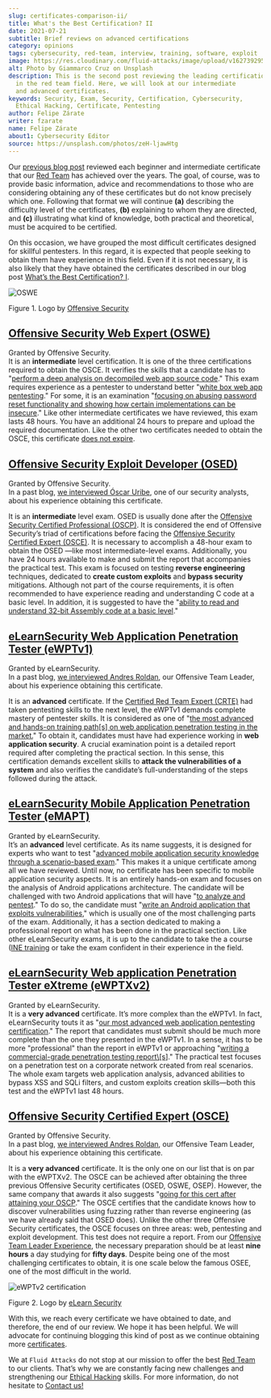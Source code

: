 ```yaml
---
slug: certificates-comparison-ii/
title: What's the Best Certification? II
date: 2021-07-21
subtitle: Brief reviews on advanced certifications
category: opinions
tags: cybersecurity, red-team, interview, training, software, exploit
image: https://res.cloudinary.com/fluid-attacks/image/upload/v1627392956/blog/certificates-comparison-ii/cover-certificates-comparison-ii_pkyxto.webp
alt: Photo by Giammarco Cruz on Unsplash
description: This is the second post reviewing the leading certifications
  in the red team field. Here, we will look at our intermediate
  and advanced certificates.
keywords: Security, Exam, Security, Certification, Cybersecurity,
  Ethical Hacking, Certificate, Pentesting
author: Felipe Zárate
writer: fzarate
name: Felipe Zárate
about1: Cybersecurity Editor
source: https://unsplash.com/photos/zeH-ljawHtg
---
```


Our [previous blog post](../certificates-comparison-i/) reviewed each
beginner and intermediate certificate that our [Red
Team](../../solutions/red-teaming/) has achieved over the years. The
goal, of course, was to provide basic information, advice and
recommendations to those who are considering obtaining any of these
certificates but do not know precisely which one. Following that format
we will continue **(a)** describing the difficulty level of the
certificates, **(b)** explaining to whom they are directed, and **(c)**
illustrating what kind of knowledge, both practical and theoretical,
must be acquired to be certified.

On this occasion, we have grouped the most difficult certificates
designed for skillful pentesters. In this regard, it is expected that
people seeking to obtain them have experience in this field. Even if it
is not necessary, it is also likely that they have obtained the
certificates described in our blog post [What’s the Best Certification?
I](../certificates-comparison-i/).

<div class="imgblock">

![OSWE](https://res.cloudinary.com/fluid-attacks/image/upload/v1626706833/blog/certificates-comparison-ii/oswe-certification_yjmqrm.webp)

<div class="title">

Figure 1. Logo by [Offensive
Security](https://www.offensive-security.com/awae-oswe/)

</div>

</div>

## [**Offensive Security Web Expert (OSWE)**](https://www.offensive-security.com/awae-oswe/)

Granted by Offensive Security.\
It is an **intermediate** level certification. It is one of the three
certifications required to obtain the OSCE. It verifies the skills that
a candidate has to "[perform a deep analysis on decompiled web app
source code](https://www.offensive-security.com/awae-oswe/)." This exam
requires experience as a pentester to understand better "[white box web
app pentesting](https://www.offensive-security.com/awae-oswe/)." For
some, it is an examination "[focusing on abusing password reset
functionality and showing how certain implementations can be
insecure](https://medium.com/greenwolf-security/an-awae-oswe-review-2020-update-6d6ec7a80c1f)."
Like other intermediate certificates we have reviewed, this exam lasts
48 hours. You have an additional 24 hours to prepare and upload the
required documentation. Like the other two certificates needed to obtain
the OSCE, this certificate [does not
expire](https://www.offensive-security.com/offsec/awae-oswe-faq/).

## [**Offensive Security Exploit Developer (OSED)**](https://www.offensive-security.com/exp301-osed/)

Granted by Offensive Security.\
In a past blog, [we interviewed Óscar Uribe](../osed-certification/),
one of our security analysts, about his experience obtaining this
certificate.

It is an **intermediate** level exam. OSED is usually done after the
[Offensive Security Certified Professional
(OSCP)](https://www.offensive-security.com/pwk-oscp/). It is considered
the end of Offensive Security’s triad of certifications before facing
the [Offensive Security Certified Expert
(OSCE)](https://www.offensive-security.com/ctp-osce/). It is necessary
to accomplish a 48-hour exam to obtain the OSED —like most
intermediate-level exams. Additionally, you have 24 hours available to
make and submit the report that accompanies the practical test. This
exam is focused on testing **reverse engineering** techniques, dedicated
to **create custom exploits** and **bypass security** mitigations.
Although not part of the course requirements, it is often recommended to
have experience reading and understanding C code at a basic level. In
addition, it is suggested to have the "[ability to read and understand
32-bit Assembly code at a basic
level](https://spaceraccoon.dev/rop-and-roll-exp-301-offensive-security-exploit-development-osed-review-and)."

## [**eLearnSecurity Web Application Penetration Tester (eWPTv1)**](https://elearnsecurity.com/product/ewpt-certification/)

Granted by eLearnSecurity.\
In a past blog, [we interviewed Andres
Roldan](../ewptv1-certification/), our Offensive Team Leader, about his
experience obtaining this certificate.

It is an **advanced** certificate. If the [Certified Red Team Expert
(CRTE)](https://www.pentesteracademy.com/redteamlab) had taken
pentesting skills to the next level, the eWPTv1 demands complete mastery
of pentester skills. It is considered as one of "[the most advanced and
hands-on training path\[s\] on web application penetration testing in
the
market.](https://thomfre.dev/elearnsecurity-web-application-pentester)"
To obtain it, candidates must have had experience working in **web
application security**. A crucial examination point is a detailed report
required after completing the practical section. In this sense, this
certification demands excellent skills to **attack the vulnerabilities
of a system** and also verifies the candidate’s full-understanding of
the steps followed during the attack.

## [**eLearnSecurity Mobile Application Penetration Tester (eMAPT)**](https://elearnsecurity.com/product/emapt-certification/)

Granted by eLearnSecurity.\
It’s an **advanced** level certificate. As its name suggests, it is
designed for experts who want to test "[advanced mobile application
security knowledge through a scenario-based
exam](https://elearnsecurity.com/product/emapt-certification/)." This
makes it a unique certificate among all we have reviewed. Until now, no
certificate has been specific to mobile application security aspects. It
is an entirely hands-on exam and focuses on the analysis of Android
applications architecture. The candidate will be challenged with two
Android applications that will have "[to analyze and
pentest](https://elearnsecurity.com/product/emapt-certification/)." To
do so, the candidate must "[write an Android application that exploits
vulnerabilities](https://book.hacktricks.xyz/courses-and-certifications-reviews/ine-courses-and-elearnsecurity-certifications-reviews),"
which is usually one of the most challenging parts of the exam.
Additionally, it has a section dedicated to making a professional report
on what has been done in the practical section. Like other
eLearnSecurity exams, it is up to the candidate to take the a course
([INE
training](https://my.ine.com/path/eec5479e-a8d1-4803-817f-c016bb528639)
or take the exam confident in their experience in the field.

## [**eLearnSecurity Web application Penetration Tester eXtreme (eWPTXv2)**](https://elearnsecurity.com/product/ewptxv2-certification/)

Granted by eLearnSecurity.\
It is a **very advanced** certificate. It’s more complex than the
eWPTv1. In fact, eLearnSecurity touts it as "[our most advanced web
application pentesting
certification](https://elearnsecurity.com/product/ewptxv2-certification/)."
The report that candidates must submit should be much more complete than
the one they presented in the eWPTv1. In a sense, it has to be more
"professional" than the report in eWPTv1 or approaching "[writing a
commercial-grade penetration testing
report\\\[s](https://elearnsecurity.com/product/ewpt-certification/)\]."
The practical test focuses on a penetration test on a corporate network
created from real scenarios. The whole exam targets web application
analysis, advanced abilities to bypass XSS and SQLi filters, and custom
exploits creation skills—both this test and the eWPTv1 last 48 hours.

## [**Offensive Security Certified Expert (OSCE)**](https://www.offensive-security.com/ctp-osce/)

Granted by Offensive Security.\
In a past blog, [we interviewed Andres Roldan](../recent-osce/), our
Offensive Team Leader, about his experience obtaining this certificate.

It is a **very advanced** certificate. It is the only one on our list
that is on par with the eWPTXv2. The OSCE can be achieved after
obtaining the three previous Offensive Security certificates (OSED,
OSWE, OSEP). However, the same company that awards it also suggests
"[going for this cert after attaining your
OSCP](https://www.offensive-security.com/ctp-osce/)." The OSCE certifies
that the candidate knows how to discover vulnerabilities using fuzzing
rather than reverse engineering (as we have already said that OSED
does). Unlike the other three Offensive Security certificates, the OSCE
focuses on three areas: web, pentesting and exploit development. This
test does not require a report. From our [Offensive Team Leader
Experience](../osce-journey/), the necessary preparation should be at
least **nine hours** a day studying for **fifty days**. Despite being
one of the most challenging certificates to obtain, it is one scale
below the famous OSEE, one of the most difficult in the world.

<div class="imgblock">

![eWPTv2 certification](https://res.cloudinary.com/fluid-attacks/image/upload/v1626707285/blog/certificates-comparison-ii/ewptv2-certification-logo_hinjhn.webp)

<div class="title">

Figure 2. Logo by [eLearn
Security](https://elearnsecurity.com/)

</div>

</div>

With this, we reach every certificate we have obtained to date, and
therefore, the end of our review. We hope it has been helpful. We will
advocate for continuing blogging this kind of post as we continue
obtaining more [certificates](../../about-us/certifications/).

We at `Fluid Attacks` do not stop at our mission to offer the best [Red
Team](../../solutions/red-teaming/) to our clients. That’s why we are
constantly facing new challenges and strengthening our [Ethical
Hacking](../../solutions/ethical-hacking/) skills. For more information,
do not hesitate to [Contact us\!](../../contact-us/)

